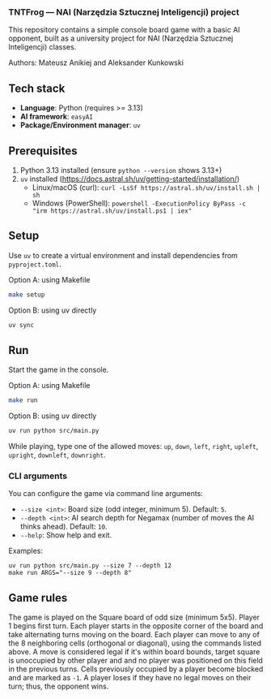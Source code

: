 ### TNTFrog — NAI (Narzędzia Sztucznej Inteligencji) project

This repository contains a simple console board game with a basic AI opponent, built as a university project for NAI (Narzędzia Sztucznej Inteligencji) classes.

Authors: Mateusz Anikiej and Aleksander Kunkowski

## Tech stack

- **Language**: Python (requires >= 3.13)
- **AI framework**: `easyAI`
- **Package/Environment manager**: `uv`

## Prerequisites

1. Python 3.13 installed (ensure `python --version` shows 3.13+)
2. `uv` installed (https://docs.astral.sh/uv/getting-started/installation/)
   - Linux/macOS (curl): `curl -LsSf https://astral.sh/uv/install.sh | sh`
   - Windows (PowerShell): `powershell -ExecutionPolicy ByPass -c "irm https://astral.sh/uv/install.ps1 | iex"`

## Setup

Use `uv` to create a virtual environment and install dependencies from `pyproject.toml`.

Option A: using Makefile

```sh
make setup
```

Option B: using uv directly

```sh
uv sync
```

## Run

Start the game in the console.

Option A: using Makefile

```sh
make run
```

Option B: using uv directly

```sh
uv run python src/main.py
```

While playing, type one of the allowed moves: `up`, `down`, `left`, `right`, `upleft`, `upright`, `downleft`, `downright`.

### CLI arguments

You can configure the game via command line arguments:

- `--size <int>`: Board size (odd integer, minimum 5). Default: `5`.
- `--depth <int>`: AI search depth for Negamax (number of moves the AI thinks ahead). Default: `10`.
- `--help`: Show help and exit.

Examples:

```
uv run python src/main.py --size 7 --depth 12
make run ARGS="--size 9 --depth 8"
```

## Game rules

The game is played on the Square board of odd size (minimum 5x5). Player 1 begins first turn. Each player starts in the opposite corner of the board and take alternating turns moving on the board. Each player can move to any of the 8 neighboring cells (orthogonal or diagonal), using the commands listed above. A move is considered legal if it's within board bounds, target square is unoccupied by other player and and no player was positioned on this field in the previous turns. Cells previously occupied by a player become blocked and are marked as `-1`. A player loses if they have no legal moves on their turn; thus, the opponent wins.
